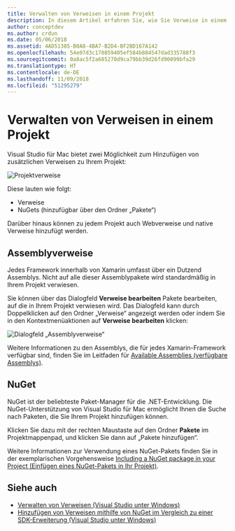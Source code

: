 ```yaml
---
title: Verwalten von Verweisen in einem Projekt
description: In diesem Artikel erfahren Sie, wie Sie Verweise in einem Projekt in Visual Studio für Mac verwalten können.
author: conceptdev
ms.author: crdun
ms.date: 05/06/2018
ms.assetid: 4AD51385-B0A8-4BA7-B2D4-BF2BD167A142
ms.openlocfilehash: 54e07d3c170859405ef584b884547dad335788f3
ms.sourcegitcommit: 0a8ac5f2a685270d9ca79bb39d26fd90099bfa29
ms.translationtype: HT
ms.contentlocale: de-DE
ms.lasthandoff: 11/09/2018
ms.locfileid: "51295279"
---
```

# <a name="managing-references-in-a-project"></a>Verwalten von Verweisen in einem Projekt

Visual Studio für Mac bietet zwei Möglichkeit zum Hinzufügen von zusätzlichen Verweisen zu Ihrem Projekt:

![Projektverweise](media/projects-and-solutions-image10.png)

Diese lauten wie folgt:

* Verweise
* NuGets (hinzufügbar über den Ordner „Pakete“)

Darüber hinaus können zu jedem Projekt auch Webverweise und native Verweise hinzufügt werden.

## <a name="assembly-references"></a>Assemblyverweise

Jedes Framework innerhalb von Xamarin umfasst über ein Dutzend Assemblys. Nicht auf alle dieser Assemblypakete wird standardmäßig in Ihrem Projekt verwiesen.

Sie können über das Dialogfeld **Verweise bearbeiten** Pakete bearbeiten, auf die in Ihrem Projekt verwiesen wird. Das Dialogfeld kann durch Doppelklicken auf den Ordner „Verweise“ angezeigt werden oder indem Sie in den Kontextmenüaktionen auf **Verweise bearbeiten** klicken:

![Dialogfeld „Assemblyverweise“](media/projects-and-solutions-image11.png)

Weitere Informationen zu den Assemblys, die für jedes Xamarin-Framework verfügbar sind, finden Sie im Leitfaden für [Available Assemblies (verfügbare Assemblys)](https://developer.xamarin.com/guides/cross-platform/advanced/available-assemblies/).

## <a name="nuget"></a>NuGet

NuGet ist der beliebteste Paket-Manager für die .NET-Entwicklung. Die NuGet-Unterstützung von Visual Studio für Mac ermöglicht Ihnen die Suche nach Paketen, die Sie Ihrem Projekt hinzufügen können.

Klicken Sie dazu mit der rechten Maustaste auf den Ordner **Pakete** im Projektmappenpad, und klicken Sie dann auf „Pakete hinzufügen“.

Weitere Informationen zur Verwendung eines NuGet-Pakets finden Sie in der exemplarischen Vorgehensweise [Including a NuGet package in your Project (Einfügen eines NuGet-Pakets in Ihr Projekt)](nuget-walkthrough.md).

## <a name="see-also"></a>Siehe auch

- [Verwalten von Verweisen (Visual Studio unter Windows)](/visualstudio/ide/managing-references-in-a-project)
- [Hinzufügen von Verweisen mithilfe von NuGet im Vergleich zu einer SDK-Erweiterung (Visual Studio unter Windows)](/visualstudio/ide/adding-references-using-nuget-versus-an-extension-sdk)